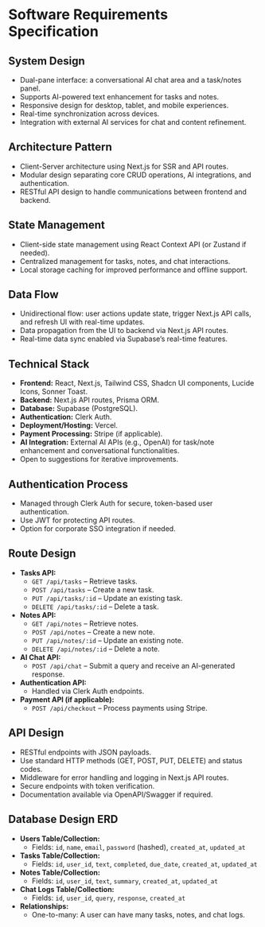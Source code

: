 # Software Requirements Specification

## System Design
- Dual-pane interface: a conversational AI chat area and a task/notes panel.
- Supports AI-powered text enhancement for tasks and notes.
- Responsive design for desktop, tablet, and mobile experiences.
- Real-time synchronization across devices.
- Integration with external AI services for chat and content refinement.

## Architecture Pattern
- Client-Server architecture using Next.js for SSR and API routes.
- Modular design separating core CRUD operations, AI integrations, and authentication.
- RESTful API design to handle communications between frontend and backend.

## State Management
- Client-side state management using React Context API (or Zustand if needed).
- Centralized management for tasks, notes, and chat interactions.
- Local storage caching for improved performance and offline support.

## Data Flow
- Unidirectional flow: user actions update state, trigger Next.js API calls, and refresh UI with real-time updates.
- Data propagation from the UI to backend via Next.js API routes.
- Real-time data sync enabled via Supabase’s real-time features.

## Technical Stack
- **Frontend:** React, Next.js, Tailwind CSS, Shadcn UI components, Lucide Icons, Sonner Toast.
- **Backend:** Next.js API routes, Prisma ORM.
- **Database:** Supabase (PostgreSQL).
- **Authentication:** Clerk Auth.
- **Deployment/Hosting:** Vercel.
- **Payment Processing:** Stripe (if applicable).
- **AI Integration:** External AI APIs (e.g., OpenAI) for task/note enhancement and conversational functionalities.
- Open to suggestions for iterative improvements.

## Authentication Process
- Managed through Clerk Auth for secure, token-based user authentication.
- Use JWT for protecting API routes.
- Option for corporate SSO integration if needed.

## Route Design
- **Tasks API:**
  - `GET /api/tasks` – Retrieve tasks.
  - `POST /api/tasks` – Create a new task.
  - `PUT /api/tasks/:id` – Update an existing task.
  - `DELETE /api/tasks/:id` – Delete a task.
- **Notes API:**
  - `GET /api/notes` – Retrieve notes.
  - `POST /api/notes` – Create a new note.
  - `PUT /api/notes/:id` – Update an existing note.
  - `DELETE /api/notes/:id` – Delete a note.
- **AI Chat API:**
  - `POST /api/chat` – Submit a query and receive an AI-generated response.
- **Authentication API:**
  - Handled via Clerk Auth endpoints.
- **Payment API (if applicable):**
  - `POST /api/checkout` – Process payments using Stripe.

## API Design
- RESTful endpoints with JSON payloads.
- Use standard HTTP methods (GET, POST, PUT, DELETE) and status codes.
- Middleware for error handling and logging in Next.js API routes.
- Secure endpoints with token verification.
- Documentation available via OpenAPI/Swagger if required.

## Database Design ERD
- **Users Table/Collection:**
  - Fields: `id`, `name`, `email`, `password` (hashed), `created_at`, `updated_at`
- **Tasks Table/Collection:**
  - Fields: `id`, `user_id`, `text`, `completed`, `due_date`, `created_at`, `updated_at`
- **Notes Table/Collection:**
  - Fields: `id`, `user_id`, `text`, `summary`, `created_at`, `updated_at`
- **Chat Logs Table/Collection:**
  - Fields: `id`, `user_id`, `query`, `response`, `created_at`
- **Relationships:**
  - One-to-many: A user can have many tasks, notes, and chat logs.